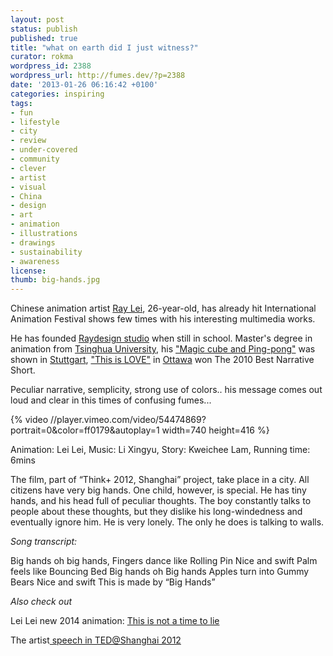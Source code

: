 ```yaml
---
layout: post
status: publish
published: true
title: "what on earth did I just witness?"
curator: rokma
wordpress_id: 2388
wordpress_url: http://fumes.dev/?p=2388
date: '2013-01-26 06:16:42 +0100'
categories: inspiring
tags:
- fun
- lifestyle
- city
- review
- under-covered
- community
- clever
- artist
- visual
- China
- design
- art
- animation
- illustrations
- drawings
- sustainability
- awareness
license:
thumb: big-hands.jpg
---
```

Chinese animation artist <a href="http://vimeo.com/user1260672" title="He's on Vimeo with 16 videos" target="_blank">Ray Lei</a>, 26-year-old, has already hit International Animation Festival shows few times with his interesting multimedia works.  

He has founded <a href="http://www.raydesign.cn/" title="see!" target="_blank">Raydesign studio</a> when still in school. Master's degree in animation from <a href="http://en.wikipedia.org/wiki/Tsinghua_University" title="what?" target="_blank">Tsinghua University</a>, his <a href="http://vimeo.com/4258163" title="check it out on vimeo!" target="_blank">"Magic cube and Ping-pong"</a> was shown in <a href="http://www.itfs.de/en/" title="Ya wunderbar!" target="_blank">Stuttgart</a>, <a href="http://vimeo.com/12492973" title="watch it!" target="_blank">"This is LOVE"</a> in <a href="http://www.animationfestival.ca/" title="YOU CAN&rsquo;T UNSEE THIS STUFF" target="_blank">Ottawa</a> won The 2010 Best Narrative Short. 

Peculiar narrative, semplicity, strong use of colors.. his message comes out loud and clear in this times of confusing fumes... 

{% video //player.vimeo.com/video/54474869?portrait=0&amp;color=ff0179&amp;autoplay=1 width=740 height=416 %}


Animation: Lei Lei, Music: Li Xingyu, Story: Kweichee Lam, Running time: 6mins
 

The film, part of &ldquo;Think+ 2012, Shanghai&rdquo; project, take place in a city. All citizens have very big hands. One child, however, is special. He has tiny hands, and his head full of peculiar thoughts. The boy constantly talks to people about these thoughts, but they dislike his long-windedness and eventually ignore him. He is very lonely. The only he does is talking to walls.

 
_Song transcript:_

Big hands oh big hands,
Fingers dance like Rolling Pin
Nice and swift 
Palm feels like Bouncing Bed 
Big hands oh Big hands
Apples turn into Gummy Bears
Nice and swift 
This is made by &ldquo;Big Hands&rdquo;  

_Also check out_

Lei Lei new 2014 animation: <a target="_blank" href="https://vimeo.com/93575669">This is not a time to lie</a>

The artist<a target="_blank" href="https://vimeo.com/62831069"> speech in TED@Shanghai 2012</a>



